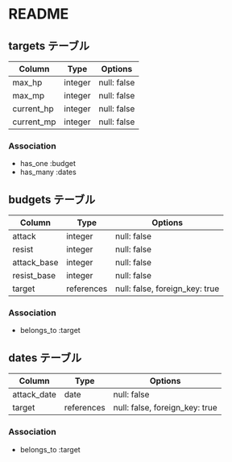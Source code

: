 # README

## targets テーブル

|Column|Type|Options|
|------|----|-------|
|max_hp|integer|null: false|
|max_mp|integer|null: false|
|current_hp|integer|null: false|
|current_mp|integer|null: false|

### Association

- has_one :budget
- has_many :dates

## budgets テーブル

|Column|Type|Options|
|------|----|-------|
|attack|integer|null: false|
|resist|integer|null: false|
|attack_base|integer|null: false|
|resist_base|integer|null: false|
|target|references|null: false, foreign_key: true|

### Association

- belongs_to :target

## dates テーブル

|Column|Type|Options|
|------|----|-------|
|attack_date|date|null: false|
|target|references|null: false, foreign_key: true|

### Association

- belongs_to :target